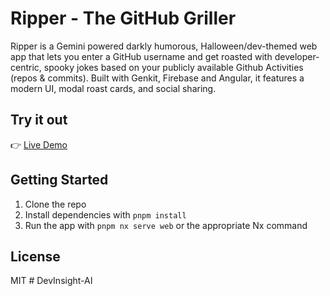# Ripper - The GitHub Griller

Ripper is a Gemini powered darkly humorous, Halloween/dev-themed web app
that lets you enter a GitHub username and get roasted with developer-centric,
spooky jokes based on your publicly available Github Activities (repos & commits). Built with Genkit, Firebase and Angular, it features a
modern UI, modal roast cards, and social sharing.

## Try it out

👉 [Live Demo](https://ripper-the-github-griller.vercel.app/)

## Getting Started

1. Clone the repo
2. Install dependencies with `pnpm install`
3. Run the app with `pnpm nx serve web` or the appropriate Nx command

## License

MIT
#   D e v I n s i g h t - A I  
 